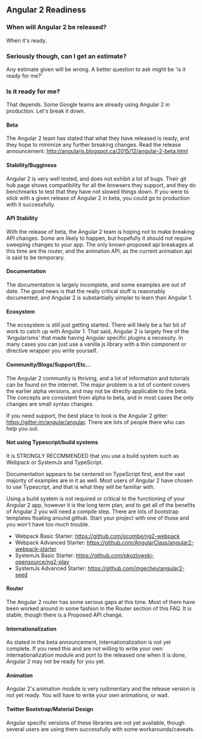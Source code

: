 ## Angular 2 Readiness

### When will Angular 2 be released?

When it's ready.

### Seriously though, can I get an estimate?

Any estimate given will be wrong. A better question to ask might be 'is it ready for me?'

### Is it ready for me?

That depends. Some Google teams are already using Angular 2 in production. Let's break it down.

#### Beta

The Angular 2 team has stated that what they have released is ready, and they hope to minimize any further breaking changes.
Read the release announcement: http://angularjs.blogspot.ca/2015/12/angular-2-beta.html

#### Stability/Bugginess

Angular 2 is very well tested, and does not exhibit a lot of bugs. Their git hub page shows compatibility for all the browsers they support, and they do benchmarks to test that they have not slowed things down. If you were to stick with a given release of Angular 2 in beta, you could go to production with it successfully.

#### API Stability

With the release of beta, the Angular 2 team is hoping not to make breaking API changes. Some are likely to happen, but hopefully it should not require sweeping changes to your app. The only known proposed api breakages at this time are the router, and the animation API, as the current animation api is said to be temporary.

#### Documentation

The documentation is largely incomplete, and some examples are out of date. The good news is that the really critical stuff is reasonably documented, and Angular 2 is substantially simpler to learn than Angular 1.

#### Ecosystem

The ecosystem is still just getting started. There will likely be a fair bit of work to catch up with Angular 1. That said, Angular 2 is largely free of the 'Angularisms' that made having Angular specific plugins a necessity. In many cases you can just use a vanilla js library with a thin component or directive wrapper you write yourself.

#### Community/Blogs/Support/Etc...

The Angular 2 community is thriving, and a lot of information and tutorials can be found on the internet. The major problem is a lot of content covers the earlier alpha versions, and may not be directly applicable to the beta. The concepts are consistent from alpha to beta, and in most cases the only changes are small syntax changes.

If you need support, the best place to look is the Angular 2 gitter: https://gitter.im/angular/angular. There are lots of people there who can help you out.

#### Not using Typescript/build systems

It is STRONGLY RECOMMENDED that you use a build system such as Webpack or SystemJs and TypeScript. 

Documentation appears to be centered on TypeScript first, and the vast majority of examples are in it as well. Most users of Angular 2 have chosen to use Typescript, and that is what they will be familiar with.

Using a build system is not required or critical to the functioning of your Angular 2 app, however it is the long term plan, and to get all of the benefits of Angular 2 you will need a compile step. There are lots of bootstrap templates floating around github. Start your project with one of those and you won't have too much trouble.

- Webpack Basic Starter: https://github.com/ocombe/ng2-webpack
- Webpack Advanced Starter: https://github.com/AngularClass/angular2-webpack-starter
- SystemJs Basic Starter: https://github.com/pkozlowski-opensource/ng2-play 
- SystemJs Advanced Starter: https://github.com/mgechev/angular2-seed

#### Router

The Angular 2 router has some serious gaps at this time. Most of them have been worked around in some fashion in the Router section of this FAQ. It is stable, though there is a Proposed API change.

#### Internationalization

As stated in the beta announcement, Internationalization is not yet complete. If you need this and are not willing to write your own internationalization module and port to the released one when it is done, Angular 2 may not be ready for you yet.

#### Animation

Angular 2's animation module is very rudimentary and the release version is not yet ready. You will have to write your own animations, or wait.

#### Twitter Bootstrap/Material Design

Angular specific versions of these libraries are not yet available, though several users are using them successfully with some workarounds/caveats.
